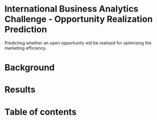 # International Business Analytics Challenge - Opportunity Realization Prediction
Predicting whether an open opportunity will be realised for optimising the marketing efficiency.

# Background
# Results
# Table of contents
